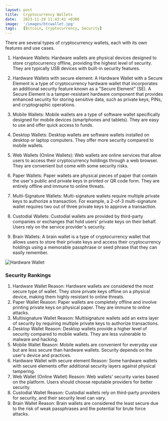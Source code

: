 ```yaml
---
layout: post
title:  Cryptocurrency Wallets
date:   2023-11-29 11:43:42 +0300
image:  '/images/btcwallet.jpg'
tags:   [Bitcoin, Cryptocurrency, Security]
---
```

There are several types of cryptocurrency wallets, each with its own features and use cases. 

1. Hardware Wallets: Hardware wallets are physical devices designed to store cryptocurrency offline, providing the highest level of security. They are typically USB devices with built-in security features.

2. Hardware Wallets with secure element: A Hardware Wallet with a Secure Element is a type of cryptocurrency hardware wallet that incorporates an additional security feature known as a "Secure Element" (SE). A Secure Element is a tamper-resistant hardware component that provides enhanced security for storing sensitive data, such as private keys, PINs, and cryptographic operations.

3. Mobile Wallets: Mobile wallets are a type of software wallet specifically designed for mobile devices (smartphones and tablets). They are easy to use and offer quick access to funds.

4. Desktop Wallets: Desktop wallets are software wallets installed on desktop or laptop computers. They offer more security compared to mobile wallets.

5. Web Wallets (Online Wallets): Web wallets are online services that allow users to access their cryptocurrency holdings through a web browser. They are convenient but come with some security risks.

6. Paper Wallets: Paper wallets are physical pieces of paper that contain the user's public and private keys in printed or QR code form. They are entirely offline and immune to online threats.

7. Multi-Signature Wallets: Multi-signature wallets require multiple private keys to authorize a transaction. For example, a 2-of-3 multi-signature wallet requires two out of three private keys to approve a transaction.

8. Custodial Wallets: Custodial wallets are provided by third-party companies or exchanges that hold users' private keys on their behalf. Users rely on the service provider's security.

9. Brain Wallets: A brain wallet is a type of cryptocurrency wallet that allows users to store their private keys and access their cryptocurrency holdings using a memorable passphrase or seed phrase that they can easily remember.




![Hardware Wallet]({{site.baseurl}}/images/hardwarewallet.jpeg)


### Security Rankings

1. Hardware Wallet
Reason: Hardware wallets are considered the most secure type of wallet. They store private keys offline on a physical device, making them highly resistant to online threats.
2. Paper Wallet
Reason: Paper wallets are completely offline and involve printing private keys on physical paper. They are immune to online attacks.
3. Multisignature Wallet
Reason: Multisignature wallets add an extra layer of security by requiring multiple private keys to authorize transactions.
4. Desktop Wallet
Reason: Desktop wallets provide a higher level of security compared to mobile wallets. They are less vulnerable to malware and hacking.
5. Mobile Wallet
Reason: Mobile wallets are convenient for everyday use but are less secure than hardware wallets. Security depends on the user's device and practices.
6. Hardware Wallet with secure element
Reason: Some hardware wallets with secure elements offer additional security layers against physical tampering.
7. Web Wallet (Online Wallet)
Reason: Web wallets' security varies based on the platform. Users should choose reputable providers for better security.
8. Custodial Wallet
Reason: Custodial wallets rely on third-party providers for security, and their security level can vary.
9. Brain Wallet
Reason: Brain wallets are considered the least secure due to the risk of weak passphrases and the potential for brute force attacks.